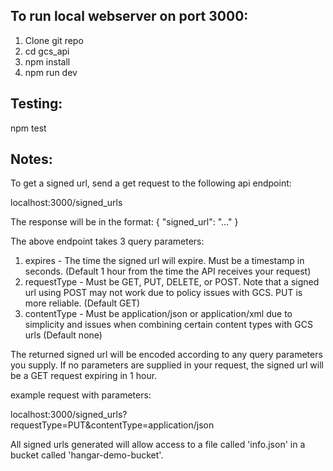## To run local webserver on port 3000:

1. Clone git repo
2. cd gcs_api
3. npm install
4. npm run dev

## Testing:

npm test

## Notes:

To get a signed url, send a get request to the following api endpoint:

localhost:3000/signed_urls

The response will be in the format:
{
	"signed_url": "..."
}

The above endpoint takes 3 query parameters:

1. expires - The time the signed url will expire. Must be a timestamp in seconds. (Default 1 hour from the time the API receives your request)
2. requestType - Must be GET, PUT, DELETE, or POST. Note that a signed url using POST may not work due to policy issues with GCS. PUT is more reliable. (Default GET)
3. contentType - Must be application/json or application/xml due to simplicity and issues when combining certain content types with GCS urls (Default none)

The returned signed url will be encoded according to any query parameters you supply. If no parameters are supplied in your request, the signed url will be a GET request expiring in 1 hour.

example request with parameters: 

localhost:3000/signed_urls?requestType=PUT&contentType=application/json

All signed urls generated will allow access to a file called 'info.json' in a bucket called 'hangar-demo-bucket'.

